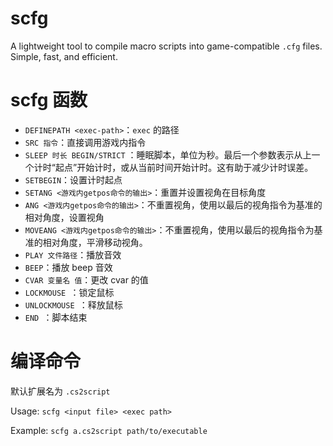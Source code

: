 # scfg
A lightweight tool to compile macro scripts into game-compatible `.cfg` files. Simple, fast, and efficient.

# scfg 函数

- `DEFINEPATH <exec-path>`：`exec` 的路径
- `SRC 指令`：直接调用游戏内指令
- `SLEEP 时长 BEGIN/STRICT` ：睡眠脚本，单位为秒。最后一个参数表示从上一个计时“起点”开始计时，或从当前时间开始计时。这有助于减少计时误差。
- `SETBEGIN`：设置计时起点
- `SETANG <游戏内getpos命令的输出>`：重置并设置视角在目标角度
- `ANG <游戏内getpos命令的输出>`：不重置视角，使用以最后的视角指令为基准的相对角度，设置视角
- `MOVEANG <游戏内getpos命令的输出>`：不重置视角，使用以最后的视角指令为基准的相对角度，平滑移动视角。
- `PLAY 文件路径`：播放音效
- `BEEP`：播放 beep 音效
- `CVAR 变量名 值`：更改 cvar 的值
- `LOCKMOUSE `：锁定鼠标
- `UNLOCKMOUSE `：释放鼠标
- `END `：脚本结束

# 编译命令

默认扩展名为 `.cs2script`

Usage: `scfg <input file> <exec path>`

Example: `scfg a.cs2script path/to/executable`